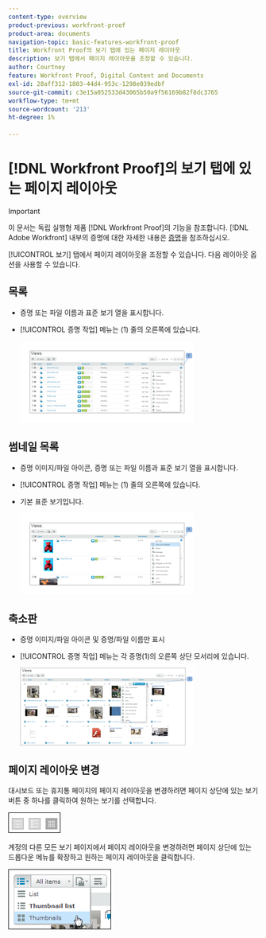```yaml
---
content-type: overview
product-previous: workfront-proof
product-area: documents
navigation-topic: basic-features-workfront-proof
title: Workfront Proof의 보기 탭에 있는 페이지 레이아웃
description: 보기 탭에서 페이지 레이아웃을 조정할 수 있습니다.
author: Courtney
feature: Workfront Proof, Digital Content and Documents
exl-id: 28aff312-1803-44d4-953c-1298e039edbf
source-git-commit: c3e15a052533d43065b50a9f56169b82f8dc3765
workflow-type: tm+mt
source-wordcount: '213'
ht-degree: 1%

---
```


# [!DNL Workfront Proof]의 보기 탭에 있는 페이지 레이아웃

>[!IMPORTANT]
>
>이 문서는 독립 실행형 제품 [!DNL Workfront Proof]의 기능을 참조합니다. [!DNL Adobe Workfront] 내부의 증명에 대한 자세한 내용은 [증명](../../../review-and-approve-work/proofing/proofing.md)을 참조하십시오.

[!UICONTROL 보기] 탭에서 페이지 레이아웃을 조정할 수 있습니다. 다음 레이아웃 옵션을 사용할 수 있습니다.

## 목록

* 증명 또는 파일 이름과 표준 보기 열을 표시합니다.
* [!UICONTROL 증명 작업] 메뉴는 (1) 줄의 오른쪽에 있습니다.

  ![Page_views_-_list_view.png](assets/page-views---list-view-350x164.png)

## 썸네일 목록

* 증명 이미지/파일 아이콘, 증명 또는 파일 이름과 표준 보기 열을 표시합니다.
* [!UICONTROL 증명 작업] 메뉴는 (1) 줄의 오른쪽에 있습니다.
* 기본 표준 보기입니다.

  ![Page_views_-_thumbnails_list_view.png](assets/page-views---thumbnails-list-view-350x164.png)

## 축소판

* 증명 이미지/파일 아이콘 및 증명/파일 이름만 표시
* [!UICONTROL 증명 작업] 메뉴는 각 증명(1)의 오른쪽 상단 모서리에 있습니다.

  ![Page_views_-_thumbnails_view.png](assets/page-views---thumbnails-view-350x156.png)

## 페이지 레이아웃 변경

대시보드 또는 휴지통 페이지의 페이지 레이아웃을 변경하려면 페이지 상단에 있는 보기 버튼 중 하나를 클릭하여 원하는 보기를 선택합니다.

![Page_views_old_menu.png](assets/page-views-old-menu.png)

계정의 다른 모든 보기 페이지에서 페이지 레이아웃을 변경하려면 페이지 상단에 있는 드롭다운 메뉴를 확장하고 원하는 페이지 레이아웃을 클릭합니다.

![Page_views_new_menu.png](assets/page-views-new-menu.png)
